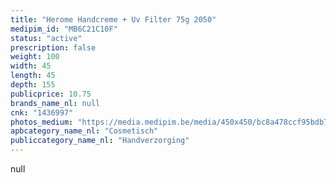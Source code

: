 ```yaml
---
title: "Herome Handcreme + Uv Filter 75g 2050"
medipim_id: "MB6C21C10F"
status: "active"
prescription: false
weight: 100
width: 45
length: 45
depth: 155
publicprice: 10.75
brands_name_nl: null
cnk: "1436997"
photos_medium: "https://media.medipim.be/media/450x450/bc8a478ccf95bdb746c0e9b55f26168e618ec3c3.jpg"
apbcategory_name_nl: "Cosmetisch"
publiccategory_name_nl: "Handverzorging"
---
```

null
